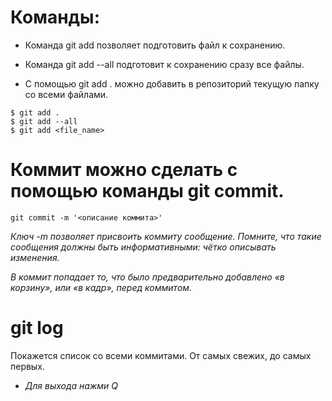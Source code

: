 # Команды: 

* Команда git add позволяет подготовить файл к сохранению.

* Команда git add --all подготовит к сохранению сразу все файлы.

* С помощью git add . можно добавить в репозиторий текущую папку со всеми файлами.

```
$ git add .
$ git add --all
$ git add <file_name>
```

# Коммит можно сделать с помощью команды git commit.

```
git commit -m '<описание коммита>'
```

*Ключ -m позволяет присвоить коммиту сообщение. Помните, что такие сообщения должны быть информативными: чётко описывать изменения.*

*В коммит попадает то, что было предварительно добавлено «в корзину», или «в кадр», перед коммитом.*

# git log

Покажется список со всеми коммитами. От самых свежих, до самых первых.

* _*Для выхода нажми Q*_
